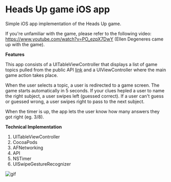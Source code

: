 # Heads Up game iOS app
Simple iOS app implementation of the Heads Up game. 

If you're unfamiliar with the game, please refer to the following video: https://www.youtube.com/watch?v=PO_ezpX7DwY (Ellen Degeneres came up with the game). 

**Features**

This app consists of a UITableViewController that displays a list of game topics pulled from the public API [link](https://heads-up-api.herokuapp.com) and a UIViewController where the main game action takes place. 

When the user selects a topic, a user is redirected to a game screen. The game starts automatically in 5 seconds. If your clues hepled a user to name the right subject, a user swipes left (guessed correct). If a user can't guess or guessed wrong, a user swipes right to pass to the next subject.

When the timer is up, the app lets the user know how many answers they got right (eg. 3/8). 

 
 
**Technical Implementation**


1) UITableViewController    
2) CocoaPods  
3) AFNetworking  
3) API   
4) NSTimer     
3) UISwipeGestureRecognizer    

![gif]()



